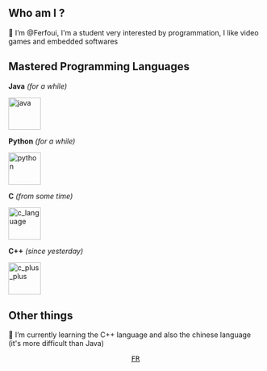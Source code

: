## Who am I ?
👋 I’m @Ferfoui, I'm a student very interested by programmation, I like video games and embedded softwares

## Mastered Programming Languages
**Java** *(for a while)* <p>
<a href="https://www.java.com"><img src="https://cdn3.emoji.gg/emojis/java.png" width="64px" height="64px" alt="java"></a><p>
**Python** *(for a while)* <p>
<a href="https://www.python.org"><img src="https://cdn3.emoji.gg/emojis/1887_python.png" width="64px" height="64px" alt="python"></a><p>
**C** *(from some time)* <p>
<a href="https://learn.microsoft.com/cpp/c-language"><img src="https://upload.wikimedia.org/wikipedia/commons/1/19/C_Logo.png" height="64px" alt="c_language"></a><p>
**C++** *(since yesterday)* <p>
<a href="https://learn.microsoft.com/cpp"><img src="https://cdn3.emoji.gg/emojis/8241-c-plus-plus.png" width="64px" height="64px" alt="c_plus_plus"></a><p>

## Other things

🌱 I’m currently learning the C++ language and also the chinese language (it's more difficult than Java)

<div align="center"><p><a href="https://github.com/Ferfoui/Ferfoui/blob/main/README_FR.md"><kbd>FR</kbd></p></div>

<!---
Ferfoui/Ferfoui is a ✨ special ✨ repository because its `README.md` (this file) appears on your GitHub profile.
You can click the Preview link to take a look at your changes.
--->

